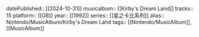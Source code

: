 datePublished:: [[2024-10-31]]
musicalbum:: [[Kirby's Dream Land]]
tracks:: 15
platform:: [[GB]]
year:: [[1992]]
series:: [[星之卡比系列]]
alias:: Nintendo/MusicAlbum/Kirby's Dream Land
tags:: [[Nintendo/MusicAlbum]], [[MusicAlbum]]
